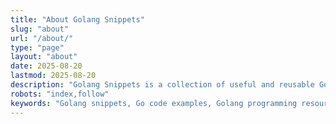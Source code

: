 ```yaml
---
title: "About Golang Snippets"
slug: "about"
url: "/about/"
type: "page"
layout: "about"
date: 2025-08-20
lastmod: 2025-08-20
description: "Golang Snippets is a collection of useful and reusable Golang language code snippets designed to help developers quickly find and implement common programming tasks. Golang code examples, Go snippets for developers."
robots: "index,follow"
keywords: "Golang snippets, Go code examples, Golang programming resources"
---
```

